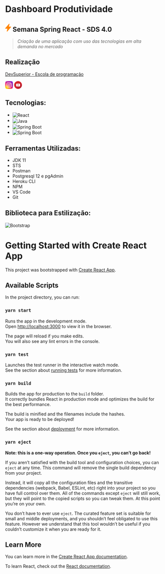 #  Dashboard Produtividade

## ![DevSuperior logo](https://raw.githubusercontent.com/devsuperior/bds-assets/main/ds/devsuperior-logo-small.png) Semana Spring React - SDS 4.0

>  *Criação de uma aplicação com uso das tecnologias em alta demanda no mercado*

## Realização
[DevSuperior - Escola de programação](https://devsuperior.com.br)

[![DevSuperior no Instagram](https://raw.githubusercontent.com/devsuperior/bds-assets/main/ds/ig-icon.png)](https://instagram.com/devsuperior.ig)
[![DevSuperior no Youtube](https://raw.githubusercontent.com/devsuperior/bds-assets/main/ds/yt-icon.png)](https://youtube.com/devsuperior)

## Tecnologias:
- <img alt="React" align="center" src="https://img.shields.io/badge/React-20232A?style=for-the-badge&logo=react&logoColor=61DAFB"/>
- <img alt="Java" align="center" src="https://img.shields.io/badge/Java-ED8B00?style=for-the-badge&logo=java&logoColor=white">
- <img alt="Spring Boot" align="center" src="https://img.shields.io/badge/Spring-6DB33F?style=for-the-badge&logo=spring&logoColor=white">
- <img alt="Spring Boot" align="center" src="https://img.shields.io/badge/PostgreSQL-316192?style=for-the-badge&logo=postgresql&logoColor=white">

## Ferramentas Utilizadas:

- JDK 11
- STS
- Postman
- Postgresql 12 e pgAdmin
- Heroku CLI
- NPM
- VS Code
- Git

## Biblioteca para Estilização:

<img alt="Bootstrap" align="center" src="https://img.shields.io/badge/Bootstrap-563D7C?style=for-the-badge&logo=bootstrap&logoColor=white">



# Getting Started with Create React App

This project was bootstrapped with [Create React App](https://github.com/facebook/create-react-app).

## Available Scripts

In the project directory, you can run:

### `yarn start`

Runs the app in the development mode.\
Open [http://localhost:3000](http://localhost:3000) to view it in the browser.

The page will reload if you make edits.\
You will also see any lint errors in the console.

### `yarn test`

Launches the test runner in the interactive watch mode.\
See the section about [running tests](https://facebook.github.io/create-react-app/docs/running-tests) for more information.

### `yarn build`

Builds the app for production to the `build` folder.\
It correctly bundles React in production mode and optimizes the build for the best performance.

The build is minified and the filenames include the hashes.\
Your app is ready to be deployed!

See the section about [deployment](https://facebook.github.io/create-react-app/docs/deployment) for more information.

### `yarn eject`

**Note: this is a one-way operation. Once you `eject`, you can’t go back!**

If you aren’t satisfied with the build tool and configuration choices, you can `eject` at any time. This command will remove the single build dependency from your project.

Instead, it will copy all the configuration files and the transitive dependencies (webpack, Babel, ESLint, etc) right into your project so you have full control over them. All of the commands except `eject` will still work, but they will point to the copied scripts so you can tweak them. At this point you’re on your own.

You don’t have to ever use `eject`. The curated feature set is suitable for small and middle deployments, and you shouldn’t feel obligated to use this feature. However we understand that this tool wouldn’t be useful if you couldn’t customize it when you are ready for it.

## Learn More

You can learn more in the [Create React App documentation](https://facebook.github.io/create-react-app/docs/getting-started).

To learn React, check out the [React documentation](https://reactjs.org/).
